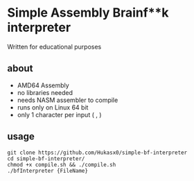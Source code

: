 # Simple Assembly Brainf**k interpreter
Written for educational purposes
## about
- AMD64 Assembly
- no libraries needed
- needs NASM assembler to compile
- runs only on Linux 64 bit
- only 1 character per input ( , )
## usage
``` shell
git clone https://github.com/Hukasx0/simple-bf-interpreter 
cd simple-bf-interpreter/
chmod +x compile.sh && ./compile.sh
./bfInterpreter {FileName} 
```
